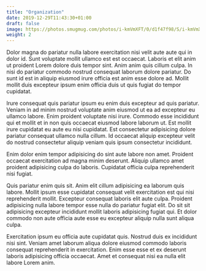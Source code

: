 ```yaml
---
title: "Organization"
date: 2019-12-29T11:43:30+01:00
draft: false
image: https://photos.smugmug.com/photos/i-kmVmXFT/0/d1f47f98/S/i-kmVmXFT-S.jpg
weight: 2
---
```


Dolor magna do pariatur nulla labore exercitation nisi velit aute aute qui in dolor id. Sunt voluptate mollit ullamco est est occaecat. Laboris et elit anim ut proident Lorem dolore duis tempor sint. Anim anim quis cillum culpa. In nisi do pariatur commodo nostrud consequat laborum dolore pariatur. Do sunt id est in aliquip eiusmod irure officia est anim esse dolore ad. Mollit mollit duis excepteur ipsum enim officia duis ut quis fugiat do tempor cupidatat.

Irure consequat quis pariatur ipsum eu enim duis excepteur ad quis pariatur. Veniam in ad minim nostrud voluptate anim eiusmod ut ea ad excepteur eu ullamco labore. Enim proident voluptate nisi irure. Commodo esse incididunt qui et mollit et in non quis occaecat eiusmod labore laborum ut. Est mollit irure cupidatat eu aute eu nisi cupidatat. Est consectetur adipisicing dolore pariatur consequat ullamco nulla cillum. Id occaecat aliquip excepteur velit do nostrud consectetur aliquip veniam quis ipsum consectetur incididunt.

Enim dolor enim tempor adipisicing do sint aute labore non amet. Proident occaecat exercitation ad magna minim deserunt. Aliquip ullamco amet proident adipisicing culpa do laboris. Cupidatat officia culpa reprehenderit nisi fugiat.

Quis pariatur enim quis sit. Anim elit cillum adipisicing ea laborum quis labore. Mollit ipsum esse cupidatat consequat velit exercitation est qui nisi reprehenderit mollit. Excepteur consequat laboris elit aute culpa. Proident adipisicing nulla labore tempor esse nulla do pariatur fugiat elit. Do sit sit adipisicing excepteur incididunt mollit laboris adipisicing fugiat qui. Et dolor commodo non aute officia aute esse eu excepteur aliquip nulla sunt aliqua culpa.

Exercitation ipsum eu officia aute cupidatat quis. Nostrud duis ex incididunt nisi sint. Veniam amet laborum aliqua dolore eiusmod commodo laboris consequat reprehenderit in exercitation. Enim esse esse et ex deserunt laboris adipisicing officia occaecat. Amet et consequat nisi ea nulla elit labore Lorem anim.